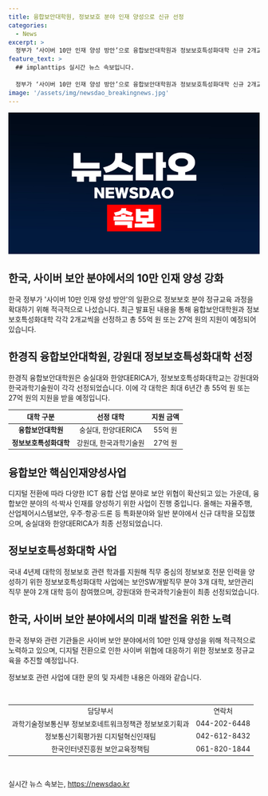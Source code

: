 ```yaml
---
title: 융합보안대학원, 정보보호 분야 인재 양성으로 신규 선정
categories:
  - News
excerpt: >
  정부가 ‘사이버 10만 인재 양성 방안’으로 융합보안대학원과 정보보호특성화대학 신규 2개교를 각각 선정하고 총 82억 원을 지원한다. 숭실대와 한양대ERICA가 융합보안대학원, 강원대와 한국과학기술원이 정보보호특성화대학으로 선정됐다. 선정된 대학들은 다양한 분야의 고급 인력 수요에 대응해 석·박사 인재를 양성하는데 초점을 맞추며, 산학협력 프로젝트 및 보안 직무별 학사급 우수인재 양성에 중점을 둘 계획이다. 해당 사업은 사이버 보안 분야의 전문가 양성을 통해 사이버 위협에 대응하는데 중요한 역할을 할 것으로 예상된다.
feature_text: >
  ## implanttips 실시간 뉴스 속보입니다.

  정부가 ‘사이버 10만 인재 양성 방안’으로 융합보안대학원과 정보보호특성화대학 신규 2개교를 각각 선정하고 총 82억 원을 지원한다. 숭실대와 한양대ERICA가 융합보안대학원, 강원대와 한국과학기술원이 정보보호특성화대학으로 선정됐다. 선정된 대학들은 다양한 분야의 고급 인력 수요에 대응해 석·박사 인재를 양성하는데 초점을 맞추며, 산학협력 프로젝트 및 보안 직무별 학사급 우수인재 양성에 중점을 둘 계획이다. 해당 사업은 사이버 보안 분야의 전문가 양성을 통해 사이버 위협에 대응하는데 중요한 역할을 할 것으로 예상된다.
image: '/assets/img/newsdao_breakingnews.jpg'
---
```


<p><img src="/assets/img/newsdao_breakingnews.jpg" alt="implanttips 속보" /></p>

<h2 data-ke-size="size26">한국, 사이버 보안 분야에서의 10만 인재 양성 강화</h2>

<p data-ke-size="size16">한국 정부가 '사이버 10만 인재 양성 방안'의 일환으로 정보보호 분야 정규교육 과정을 확대하기 위해 적극적으로 나섰습니다. 최근 발표된 내용을 통해 융합보안대학원과 정보보호특성화대학 각각 2개교씩을 선정하고 총 55억 원 또는 27억 원의 지원이 예정되어 있습니다.</p>

<h2 data-ke-size="size24">한경직 융합보안대학원, 강원대 정보보호특성화대학 선정</h2>

<p data-ke-size="size16">한경직 융합보안대학원은 숭실대와 한양대ERICA가, 정보보호특성화대학교는 강원대와 한국과학기술원이 각각 선정되었습니다. 이에 각 대학은 최대 6년간 총 55억 원 또는 27억 원의 지원을 받을 예정입니다.</p>

<table>
<thead>
<tr>
<th style="text-align: center;">대학 구분</th>
<th style="text-align: center;">선정 대학</th>
<th style="text-align: center;">지원 금액</th>
</tr>
</thead>
<tbody>
<tr>
<td style="text-align: center; height: 17px;"><b>융합보안대학원</b></td>
<td style="text-align: center; height: 17px;">숭실대, 한양대ERICA</td>
<td style="text-align: center; height: 17px;">55억 원</td>
</tr>
<tr>
<td style="text-align: center; height: 17px;"><b>정보보호특성화대학</b></td>
<td style="text-align: center; height: 17px;">강원대, 한국과학기술원</td>
<td style="text-align: center; height: 17px;">27억 원</td>
</tr>
</tbody>
</table>

<h2 data-ke-size="size24">융합보안 핵심인재양성사업</h2>

<p data-ke-size="size16">디지털 전환에 따라 다양한 ICT 융합 산업 분야로 보안 위협이 확산되고 있는 가운데, 융합보안 분야의 석·박사 인재를 양성하기 위한 사업이 진행 중입니다. 올해는 자율주행, 산업제어시스템보안, 우주·항공·드론 등 특화분야와 일반 분야에서 신규 대학을 모집했으며, 숭실대와 한양대ERICA가 최종 선정되었습니다.</p>

<h2 data-ke-size="size24">정보보호특성화대학 사업</h2>

<p data-ke-size="size16">국내 4년제 대학의 정보보호 관련 학과를 지원해 직무 중심의 정보보호 전문 인력을 양성하기 위한 정보보호특성화대학 사업에는 보안SW개발직무 분야 3개 대학, 보안관리직무 분야 2개 대학 등이 참여했으며, 강원대와 한국과학기술원이 최종 선정되었습니다.</p>

<h2 data-ke-size="size24">한국, 사이버 보안 분야에서의 미래 발전을 위한 노력</h2>

<p data-ke-size="size16">한국 정부와 관련 기관들은 사이버 보안 분야에서의 10만 인재 양성을 위해 적극적으로 노력하고 있으며, 디지털 전환으로 인한 사이버 위협에 대응하기 위한 정보보호 정규교육을 추진할 예정입니다.</p>

<p data-ke-size="size16">정보보호 관련 사업에 대한 문의 및 자세한 내용은 아래와 같습니다.</p>

<p data-ke-size="size16">&nbsp;</p>

<table>
<tbody>
<tr>
<td style="text-align: center;">담당부서</td>
<td style="text-align: center;">연락처</td>
</tr>
<tr>
<td style="text-align: center;">과학기술정보통신부 정보보호네트워크정책관 정보보호기획과</td>
<td style="text-align: center;">044-202-6448</td>
</tr>
<tr>
<td style="text-align: center;">정보통신기획평가원 디지털혁신인재팀</td>
<td style="text-align: center;">042-612-8432</td>
</tr>
<tr>
<td style="text-align: center;">한국인터넷진흥원 보안교육정책팀</td>
<td style="text-align: center;">061-820-1844</td>
</tr>
</tbody>
</table>

<p data-ke-size="size16">&nbsp;</p>

<p data-ke-size="size16"></p>
실시간 뉴스 속보는, <a href="https://newsdao.kr" rel="dofollow">https://newsdao.kr</a>


